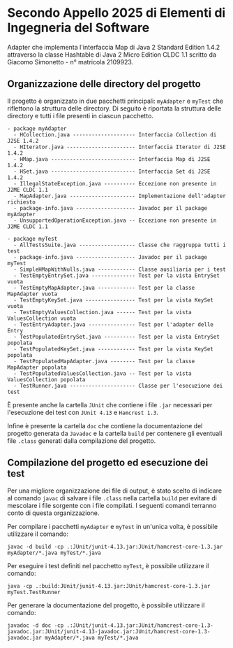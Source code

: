 # Secondo Appello 2025 di Elementi di Ingegneria del Software
Adapter che implementa l'interfaccia Map di Java 2 Standard Edition 1.4.2  attraverso la classe Hashtable di Java 2 Micro Edition CLDC 1.1 scritto da Giacomo Simonetto - n° matricola 2109923.

## Organizzazione delle directory del progetto
Il progetto è organizzato in due pacchetti principali: `myAdapter` e `myTest` che riflettono la struttura delle directory. Di seguito è riportata la struttura delle directory e tutti i file presenti in ciascun pacchetto.

```
- package myAdapter
  - HCollection.java -------------------- Interfaccia Collection di J2SE 1.4.2
  - HIterator.java ---------------------- Interfaccia Iterator di J2SE 1.4.2
  - HMap.java --------------------------- Interfaccia Map di J2SE 1.4.2
  - HSet.java --------------------------- Interfaccia Set di J2SE 1.4.2
  - IllegalStateException.java ---------- Eccezione non presente in J2ME CLDC 1.1
  - MapAdapter.java --------------------- Implementazione dell'adapter richiesto
  - package-info.java ------------------- Javadoc per il package myAdapter
  - UnsupportedOperationException.java -- Eccezione non presente in J2ME CLDC 1.1
```

```
- package myTest
  - AllTestsSuite.java ------------------ Classe che raggruppa tutti i test
  - package-info.java ------------------- Javadoc per il package myTest
  - SimpleHMapWithNulls.java ------------ Classe ausiliaria per i test
  - TestEmptyEntrySet.java -------------- Test per la vista EntrySet vuota
  - TestEmptyMapAdapter.java ------------ Test per la classe MapAdapter vuota
  - TestEmptyKeySet.java ---------------- Test per la vista KeySet vuota
  - TestEmptyValuesCollection.java ------ Test per la vista ValuesCollection vuota
  - TestEntryAdapter.java --------------- Test per l'adapter delle Entry
  - TestPopulatedEntrySet.java ---------- Test per la vista EntrySet popolata
  - TestPopulatedKeySet.java ------------ Test per la vista KeySet popolata
  - TestPopulatedMapAdapter.java -------- Test per la classe MapAdapter popolata
  - TestPopulatedValuesCollection.java -- Test per la vista ValuesCollection popolata
  - TestRunner.java --------------------- Classe per l'esecuzione dei test
```

È presente anche la cartella `JUnit` che contiene i file `.jar` necessari per l'esecuzione dei test con `JUnit 4.13` e `Hamcrest 1.3`.

Infine è presente la cartella `doc` che contiene la documentazione del progetto generata da `Javadoc` e la cartella `build` per contenere gli eventuali file `.class` generati dalla compilazione del progetto.

## Compilazione del progetto ed esecuzione dei test
Per una migliore organizzazione dei file di output, è stato scelto di indicare al comando `javac` di salvare i file `.class` nella cartella `build` per evitare di mescolare i file sorgente con i file compilati. I seguenti comandi terranno conto di questa organizzazione.

Per compilare i pacchetti `myAdapter` e `myTest` in un'unica volta, è possibile utilizzare il comando:
```
javac -d build -cp .:JUnit/junit-4.13.jar:JUnit/hamcrest-core-1.3.jar myAdapter/*.java myTest/*.java
```

Per eseguire i test definiti nel pacchetto `myTest`, è possibile utilizzare il comando:
```
java -cp .:build:JUnit/junit-4.13.jar:JUnit/hamcrest-core-1.3.jar myTest.TestRunner
```

Per generare la documentazione del progetto, è possibile utilizzare il comando:
```
javadoc -d doc -cp .:JUnit/junit-4.13.jar:JUnit/hamcrest-core-1.3-javadoc.jar:JUnit/junit-4.13-javadoc.jar:JUnit/hamcrest-core-1.3-javadoc.jar myAdapter/*.java myTest/*.java

```

